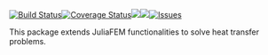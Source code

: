 [![Build Status](https://travis-ci.org/JuliaFEM/HeatTransfer.jl.svg?branch=master)](https://travis-ci.org/JuliaFEM/HeatTransfer.jl)[![Coverage Status](https://coveralls.io/repos/github/JuliaFEM/HeatTransfer.jl/badge.svg?branch=master)](https://coveralls.io/github/JuliaFEM/HeatTransfer.jl?branch=master)[![](https://img.shields.io/badge/docs-stable-blue.svg)](https://juliafem.github.io/HeatTransfer.jl/stable)[![](https://img.shields.io/badge/docs-latest-blue.svg)](https://juliafem.github.io/HeatTransfer.jl/latest)[![Issues](https://img.shields.io/github/issues/JuliaFEM/HeatTransfer.jl.svg)](https://github.com/JuliaFEM/HeatTransfer.jl/issues)

This package extends JuliaFEM functionalities to solve heat transfer problems.
